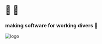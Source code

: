 # 🐙 🤿

### making software for working divers 🦯
![logo]


[logo]: https://www.freepnglogos.com/uploads/octopus-png/file-supprised-octopus-0.png
